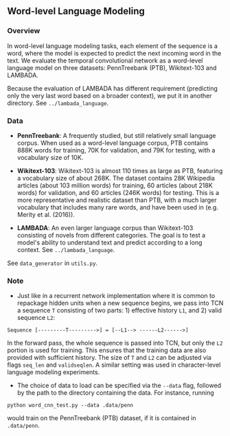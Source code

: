 ## Word-level Language Modeling

### Overview

In word-level language modeling tasks, each element of the sequence is a word, where the model
is expected to predict the next incoming word in the text. We evaluate the temporal convolutional
network as a word-level language model on three datasets: PennTreebank (PTB), Wikitext-103 
and LAMBADA.

Because the evaluation of LAMBADA has different requirement (predicting only the very last word
based on a broader context), we put it in another directory. See `../lambada_language`. 


### Data

- **PennTreebank**: A frequently studied, but still relatively
small language corpus. When used as a word-level language corpus,
PTB contains 888K words for training, 70K for validation,
and 79K for testing, with a vocabulary size of 10K.

- **Wikitext-103**: Wikitext-103 is almost
110 times as large as PTB, featuring a vocabulary size of
about 268K. The dataset contains 28K Wikipedia articles
(about 103 million words) for training, 60 articles (about
218K words) for validation, and 60 articles (246K words)
for testing. This is a more representative and realistic dataset
than PTB, with a much larger vocabulary that includes many
rare words, and have been used in (e.g. Merity et al. (2016)).

- **LAMBADA**: An even larger language corpus than Wikitext-103
consisting of novels from different categories. The goal is to 
test a model's ability to understand text and predict according
to a long context. See `../lambada_language`. 

See `data_generator` in `utils.py`.


### Note

- Just like in a recurrent network implementation where it is common to repackage 
hidden units when a new sequence begins, we pass into TCN a sequence `T` consisting 
of two parts: 1) effective history `L1`, and 2) valid sequence `L2`:

```
Sequence [---------T--------->] = [--L1--> ------L2------>]
```

In the forward pass, the whole sequence is passed into TCN, but only the `L2` portion is used for 
training. This ensures that the training data are also provided with sufficient history. The size
of `T` and `L2` can be adjusted via flags `seq_len` and `validseqlen`. A similar setting
was used in character-level language modeling experiments.

- The choice of data to load can be specified via the `--data` flag, followed by the path to
the directory containing the data. For instance, running

```
python word_cnn_test.py --data .data/penn
```

would train on the PennTreebank (PTB) dataset, if it is contained in `.data/penn`.